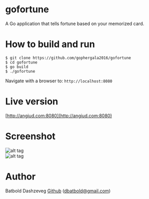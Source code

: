 gofortune
=========

A Go application that tells fortune based on your memorized card.<br>

How to build and run
====================
```
$ git clone https://github.com/gophergala2016/gofortune
$ cd gofortune
$ go build
$ ./gofortune
```
Navigate with a browser to: ```http://localhost:8080```

Live version
============
[http://angiud.com:8080](http://angiud.com:8080)

Screenshot
==========
![alt tag](http://angiud.com/gofortune/gofortune.png)
<br>
![alt tag](http://angiud.com/gofortune/gofortune2.png)

Author
======
Batbold Dashzeveg [Github](https://github.com/dbatbold) ([dbatbold@gmail.com](mailto:dbatbold@gmail.com))
<br>

